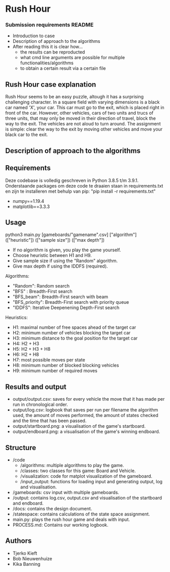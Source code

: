# Rush Hour

### Submission requirements README
* Introduction to case
* Description of approach to the algorithms 
* After reading this it is clear how...
    * the results can be reproducted 
    * what cmd line arguments are possible for multiple functionalities/algorithms
    * to obtain a certain result via a certain file

## Rush Hour case explanation
Rush Hour seems to be an easy puzzle, altough it has a surprising challenging character. In a square field with varying dimensions is a black car named 'X', your car. This car must go to the exit, which is placed right in front of the car. However, other vehicles, cars of two units and trucs of three units, that may only be moved in their direction of travel, block the way to the exit. The vehicles are not aloud to turn around. The assignment is simple: clear the way to the exit by moving other vehicles and move your black car to the exit.

## Description of approach to the algorithms


## Requirements
Deze codebase is volledig geschreven in Python 3.8.5 t/m 3.9.1. 
Onderstaande packages om deze code te draaien staan in requirements.txt en zijn te installeren met behulp van pip: "pip install -r requirements.txt"
* numpy==1.19.4
* matplotlib==3.3.3

## Usage
python3 main.py [gameboards/"gamename".csv] ["algorithm"] (["heuristic"]) (["sample size"]) (["max depth"])

* If no algorithm is given, you play the game yourself.
* Choose heuristic between H1 and H9. 
* Give sample size if using the "Random" algorithm.
* Give max depth if using the IDDFS (required).

Algorithms: 
* "Random": Random search
* "BFS" : Breadth-First search
* "BFS_beam": Breadth-First search with beam 
* "BFS_priority": Breadth-First search with priority queue
* "IDDFS": Iterative Deepenening Depth-First search

Heuristics: 
* H1: maximal number of free spaces ahead of the target car
* H2: minimum number of vehicles blocking the target car
* H3: minimum distance to the goal position for the target car
* H4: H2 + H3 
* H5: H2 + H3 + H8
* H6: H2 + H8
* H7: most possible moves per state 
* H8: minimum number of blocked blocking vehicles
* H9: minimum number of required moves

## Results and output 
* output/output.csv: saves for every vehicle the move that it has made per run in chronological order. 
* output/log.csv: logbook that saves per run per filename the algorithm used, the amount of moves performed, the amount of states checked and the time that has been passed. 
* output/startboard.png: a visualisation of the game's startboard. 
* output/endboard.png: a visualisation of the game's winning endboard.

## Structure
* /code
    * /algorithms: multiple algorithms to play the game.
    * /classes: two classes for this game: Board and Vehicle.
    * /visualization: code for matplot visualization of the gameboard. 
    * /input_output: functions for loading input and generating output, log and visualisation. 
* /gameboards: csv input with multiple gameboards. 
* /output: contains log.csv, output.csv and visualisation of the startboard and endboard. 
* /docs: contains the design document. 
* /statespace: contains calculations of the state space assignment. 
* main.py: plays the rush hour game and deals with input. 
* PROCESS.md: Contains our working logbook. 

## Authors
* Tjerko Kieft
* Bob Nieuwenhuize
* Kika Banning